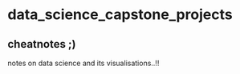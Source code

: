 # data_science_capstone_projects
## cheatnotes ;)

notes on data science and its visualisations..!!
